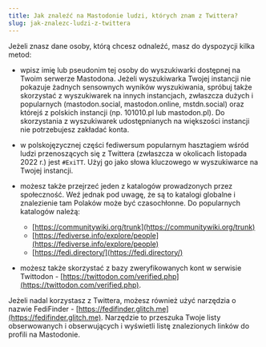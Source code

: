 ```yaml
---
title: Jak znaleźć na Mastodonie ludzi, których znam z Twittera?
slug: jak-znalezc-ludzi-z-twittera
---
```


Jeżeli znasz dane osoby, którą chcesz odnaleźć, masz do dyspozycji kilka metod:

- wpisz imię lub pseudonim tej osoby do wyszukiwarki dostępnej na Twoim serwerze Mastodona. Jeżeli wyszukiwarka Twojej instancji nie pokazuje żadnych sensownych wyników wyszukiwania, spróbuj także skorzystać z wyszukiwarek na innych instancjach, zwłaszcza dużych i popularnych (mastodon.social, mastodon.online, mstdn.social) oraz którejś z polskich instancji (np. 101010.pl lub mastodon.pl). Do skorzystania z wyszukiwarek udostępnianych na większości instancji nie potrzebujesz zakładać konta.

- w polskojęzycznej części fediwersum popularnym hasztagiem wśród ludzi przenoszących się z Twittera (zwłaszcza w okolicach listopada 2022 r.) jest `#ExiTT`. Użyj go jako słowa kluczowego w wyszukiwarce na Twojej instancji.

- możesz także przejrzeć jeden z katalogów prowadzonych przez społeczność. Weź jednak pod uwagę, że są to katalogi globalne i znalezienie tam Polaków może być czasochłonne. Do popularnych katalogów należą:

  - [https://communitywiki.org/trunk](https://communitywiki.org/trunk)
  - [https://fediverse.info/explore/people](https://fediverse.info/explore/people)
  - [https://fedi.directory/](https://fedi.directory/)

- możesz także skorzystać z bazy zweryfikowanych kont w serwisie Twittodon - [https://twittodon.com/verified.php](https://twittodon.com/verified.php).

Jeżeli nadal korzystasz z Twittera, możesz również użyć narzędzia o nazwie FediFinder - [https://fedifinder.glitch.me](https://fedifinder.glitch.me). Narzędzie to przeszuka Twoje listy obserwowanych i obserwujących i wyświetli listę znalezionych linków do profili na Mastodonie.
